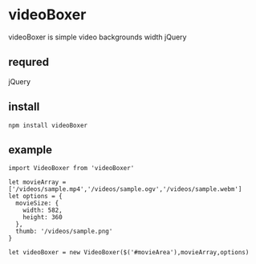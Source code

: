 # videoBoxer

videoBoxer is simple video backgrounds width jQuery

## requred
jQuery


## install
```
npm install videoBoxer
```

## example
```
import VideoBoxer from 'videoBoxer'

let movieArray = ['/videos/sample.mp4','/videos/sample.ogv','/videos/sample.webm']
let options = {
  movieSize: {
    width: 582,
    height: 360
  },
  thumb: '/videos/sample.png'
}

let videoBoxer = new VideoBoxer($('#movieArea'),movieArray,options)
```
